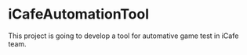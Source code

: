 # iCafeAutomationTool
This project is going to develop a tool for automative game test in iCafe team.
